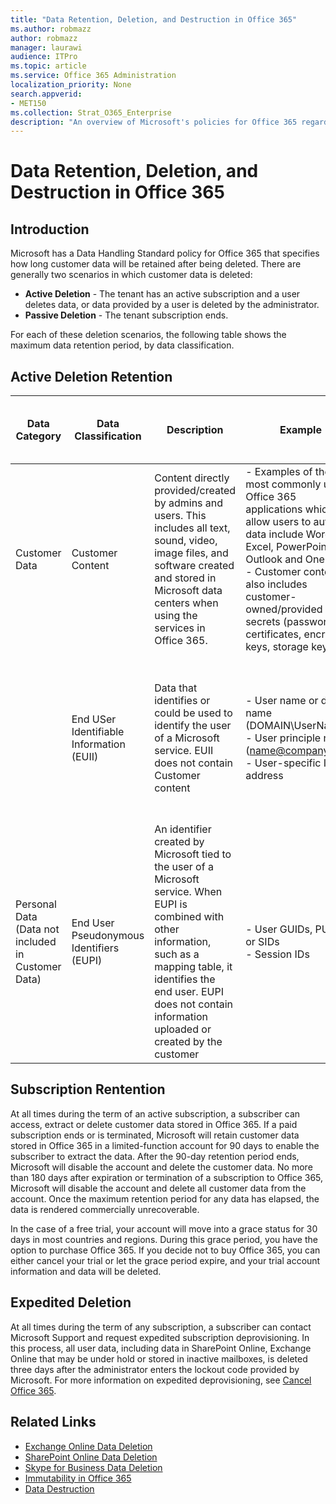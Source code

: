 ```yaml
---
title: "Data Retention, Deletion, and Destruction in Office 365"
ms.author: robmazz
author: robmazz
manager: laurawi
audience: ITPro
ms.topic: article
ms.service: Office 365 Administration
localization_priority: None
search.appverid:
- MET150
ms.collection: Strat_O365_Enterprise
description: "An overview of Microsoft's policies for Office 365 regarding data retention, deletion, and destruction."
---
```


# Data Retention, Deletion, and Destruction in Office 365

## Introduction

Microsoft has a Data Handling Standard policy for Office 365 that specifies how long customer data will be retained after being deleted. There are generally two scenarios in which customer data is deleted:

- **Active Deletion** - The tenant has an active subscription and a user deletes data, or data provided by a user is deleted by the administrator.
- **Passive Deletion** - The tenant subscription ends.

For each of these deletion scenarios, the following table shows the maximum data retention period, by data classification.

## Active Deletion Retention

| Data Category | Data Classification | Description | Example | Retention Period Based on Deletion Scenarios |
|---------------------------------------|-----------------|-----------------|----------------------------------|-------------------------------|
| Customer Data | Customer Content| Content directly provided/created by admins and users. This includes all text, sound, video, image files, and software created and stored in Microsoft data centers when using the services in Office 365. |- Examples of the most commonly used Office 365 applications which allow users to author data include Word, Excel, PowerPoint, Outlook and OneNote. <br> - Customer content also includes customer-owned/provided secrets (passwords, certificates, encryption keys, storage keys) | - Active Deletion Scenario: at most 30 days <br> - Passive Deletion Scenario: at most 180 days |
| | End USer Identifiable Information (EUII) | Data that identifies or could be used to identify the user of a Microsoft service. EUII does not contain Customer content | - User name or display name (DOMAIN\UserName) <br> - User principle name (name@company.com) <br> - User-specific IP address | - Active Deletion Scenario: at most 180 days (only a tenant administrator action) <br> - Passive Deletion Scenario: at most 180 days |
| Personal Data <br> (Data not included in Customer Data) | End User Pseudonymous Identifiers (EUPI) | An identifier created by Microsoft tied to the user of a Microsoft service. When EUPI is combined with other information, such as a mapping table, it identifies the end user. EUPI does not contain information uploaded or created by the customer | - User GUIDs, PUIDs, or SIDs <br> - Session IDs | - **Active Deletion Scenario:** at most 30 days <br> - **Passive Deletion Scenario:** at most 180 days |

## Subscription Rentention

At all times during the term of an active subscription, a subscriber can access, extract or delete customer data stored in Office 365. If a paid subscription ends or is terminated, Microsoft will retain customer data stored in Office 365 in a limited-function account for 90 days to enable the subscriber to extract the data. After the 90-day retention period ends, Microsoft will disable the account and delete the customer data. No more than 180 days after expiration or termination of a subscription to Office 365, Microsoft will disable the account and delete all customer data from the account. Once the maximum retention period for any data has elapsed, the data is rendered commercially unrecoverable.

In the case of a free trial, your account will move into a grace status for 30 days in most countries and regions. During this grace period, you have the option to purchase Office 365. If you decide not to buy Office 365, you can either cancel your trial or let the grace period expire, and your trial account information and data will be deleted.

## Expedited Deletion
At all times during the term of any subscription, a subscriber can contact Microsoft Support and request expedited subscription deprovisioning. In this process, all user data, including data in SharePoint Online, Exchange Online that may be under hold or stored in inactive mailboxes, is deleted three days after the administrator enters the lockout code provided by Microsoft. For more information on expedited deprovisioning, see [Cancel Office 365](https://support.office.com/article/Cancel-Office-365-for-business-b1bc0bef-4608-4601-813a-cdd9f746709a).

## Related Links
- [Exchange Online Data Deletion](office-365-exchange-online-data-deletion.md)
- [SharePoint Online Data Deletion](office-365-sharepoint-online-data-deletion.md)
- [Skype for Business Data Deletion](office-365-skype-data-deletion.md)
- [Immutability in Office 365](office-365-data-immutability.md)
- [Data Destruction](office-365-data-destruction.md)